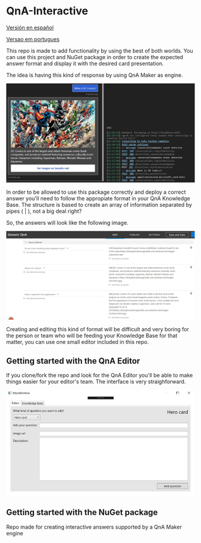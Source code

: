 # QnA-Interactive

[Versión en español](http://github.com)

[Versao em portugues](http://gitub.com)

This repo is made to add functionality by using the best of both worlds. You can use this project and NuGet package in order to create the expected answer format and display it with the desired card presentation.

The idea is having this kind of response by using QnA Maker as engine.

<img src="Assets/DemoAnswer.JPG"/>

In order to be allowed to use this package correctly and deploy a correct answer you'll need to follow the appropiate format in your QnA Knowledge Base. The structure is based to create an array of information separated by pipes ( | ), not a big deal right?

So, the answers will look like the following image.

<img src="Assets/AnswerFormat.JPG"/>

Creating and editing this kind of format will be difficult and very boring for the person or team who will be feeding your Knowledge Base for that matter, you can use one small editor included in this repo.

## Getting started with the QnA Editor

If you clone/fork the repo and look for the QnA Editor you'll be able to make things easier for your editor's team. The interface is very straighforward.

<img src="Assets/QnA_Editor.JPG"/>

## Getting started with the NuGet package


Repo made for creating interactive answers supported by a QnA Maker engine
